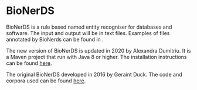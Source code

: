 # BioNerDS
BioNerDS is a rule based named entity recogniser for databases and software. The input and output will be in text files. Examples of files annotated by BioNerds can be found in []().



The new version of BioNerDS is updated in 2020 by Alexandra Dumitriu. It is a Maven project that run with Java 8 or higher. The installation instructions can be found [here](https://sourceforge.net/projects/bionerds2020/files/).

The original BioNerDS developed in 2016 by Geraint Duck. The code and corpora used can be found [here](https://sourceforge.net/projects/bionerds/files/).

